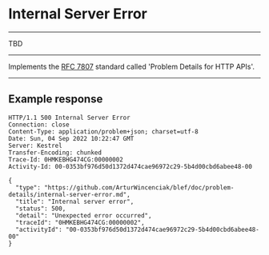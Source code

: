 # Internal Server Error

---

TBD

---

Implements the [RFC 7807](https://www.rfc-editor.org/rfc/rfc7807.html) standard called 'Problem Details for HTTP APIs'.

---

## Example response

```
HTTP/1.1 500 Internal Server Error
Connection: close
Content-Type: application/problem+json; charset=utf-8
Date: Sun, 04 Sep 2022 10:22:47 GMT
Server: Kestrel
Transfer-Encoding: chunked
Trace-Id: 0HMKEBHG474CG:00000002
Activity-Id: 00-0353bf976d50d1372d474cae96972c29-5b4d00cbd6abee48-00

{
  "type": "https://github.com/ArturWincenciak/blef/doc/problem-details/internal-server-error.md",
  "title": "Internal server error",
  "status": 500,
  "detail": "Unexpected error occurred",
  "traceId": "0HMKEBHG474CG:00000002",
  "activityId": "00-0353bf976d50d1372d474cae96972c29-5b4d00cbd6abee48-00"
}
```